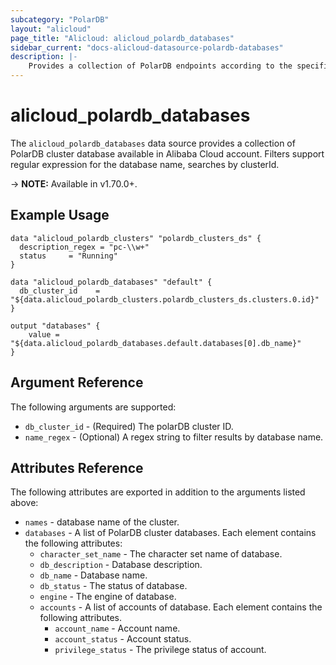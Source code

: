 ```yaml
---
subcategory: "PolarDB"
layout: "alicloud"
page_title: "Alicloud: alicloud_polardb_databases"
sidebar_current: "docs-alicloud-datasource-polardb-databases"
description: |-
    Provides a collection of PolarDB endpoints according to the specified filters.
---
```


# alicloud\_polardb\_databases

The `alicloud_polardb_databases` data source provides a collection of PolarDB cluster database available in Alibaba Cloud account.
Filters support regular expression for the database name, searches by clusterId.

-> **NOTE:** Available in v1.70.0+.

## Example Usage

```
data "alicloud_polardb_clusters" "polardb_clusters_ds" {
  description_regex = "pc-\\w+"
  status     = "Running"
}

data "alicloud_polardb_databases" "default" {
  db_cluster_id    = "${data.alicloud_polardb_clusters.polardb_clusters_ds.clusters.0.id}"
}

output "databases" {
    value = "${data.alicloud_polardb_databases.default.databases[0].db_name}"
}
```

## Argument Reference

The following arguments are supported:

* `db_cluster_id` - (Required) The polarDB cluster ID. 
* `name_regex` - (Optional) A regex string to filter results by database name.

## Attributes Reference

The following attributes are exported in addition to the arguments listed above:

* `names` - database name of the cluster.
* `databases` - A list of PolarDB cluster databases. Each element contains the following attributes:
  * `character_set_name` - The character set name of database.
  * `db_description` - Database description.
  * `db_name` - Database name.
  * `db_status` - The status of database.
  * `engine` - The engine of database.
  * `accounts` - A list of accounts of database. Each element contains the following attributes.
      * `account_name` - Account name.
      * `account_status` - Account status.
      * `privilege_status` - The privilege status of account.
